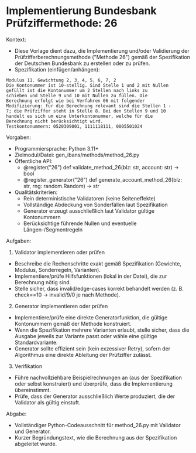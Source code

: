 # Implementierung Bundesbank Prüfziffermethode: 26

Kontext:
- Diese Vorlage dient dazu, die Implementierung und/oder Validierung der Prüfzifferberechnungsmethode ("Methode 26") gemäß der Spezifikation der Deutschen Bundesbank zu erstellen oder zu prüfen.
- Spezifikation (einfügen/anhängen):

```Text
Modulus 11. Gewichtung 2, 3, 4, 5, 6, 7, 2
Die Kontonummer ist 10-stellig. Sind Stelle 1 und 2 mit Nullen
gefüllt ist die Kontonummer um 2 Stellen nach links zu
schieben und Stelle 9 und 10 mit Nullen zu füllen. Die
Berechnung erfolgt wie bei Verfahren 06 mit folgender
Modifizierung: für die Berechnung relevant sind die Stellen 1 -
7; die Prüfziffer steht in Stelle 8. Bei den Stellen 9 und 10
handelt es sich um eine Unterkontonummer, welche für die
Berechnung nicht berücksichtigt wird.
Testkontonummern: 0520309001, 1111118111, 0005501024
```

Vorgaben:
- Programmiersprache: Python 3.11+
- Zielmodul/Datei: gen_ibans/methods/method_26.py
- Öffentliche API:
  - @register("26") def validate_method_26(blz: str, account: str) -> bool
  - @register_generator("26") def generate_account_method_26(blz: str, rng: random.Random) -> str
- Qualitätskriterien:
  - Rein deterministische Validatoren (keine Seiteneffekte)
  - Vollständige Abdeckung von Sonderfällen laut Spezifikation
  - Generator erzeugt ausschließlich laut Validator gültige Kontonummern
  - Berücksichtige führende Nullen und eventuelle Längen-/Segmentregeln

Aufgaben:
1) Validator implementieren oder prüfen
- Beschreibe die Rechenschritte exakt gemäß Spezifikation (Gewichte, Modulus, Sonderregeln, Varianten).
- Implementiere/prüfe Hilfsfunktionen (lokal in der Datei), die zur Berechnung nötig sind.
- Stelle sicher, dass invalid/edge-cases korrekt behandelt werden (z. B. check==10 -> invalid/9/0 je nach Methode).

2) Generator implementieren oder prüfen
- Implementiere/prüfe eine direkte Generatorfunktion, die gültige Kontonummern gemäß der Methode konstruiert.
- Wenn die Spezifikation mehrere Varianten erlaubt, stelle sicher, dass die Ausgabe jeweils zur Variante passt oder wähle eine gültige Standardvariante.
- Generator sollte effizient sein (kein exzessiver Retry), sofern der Algorithmus eine direkte Ableitung der Prüfziffer zulässt.

3) Verifikation
- Führe nachvollziehbare Beispielrechnungen an (aus der Spezifikation oder selbst konstruiert) und überprüfe, dass die Implementierung übereinstimmt.
- Prüfe, dass der Generator ausschließlich Werte produziert, die der Validator als gültig einstuft.

Abgabe:
- Vollständiger Python-Codeausschnitt für method_26.py mit Validator und Generator.
- Kurzer Begründungstext, wie die Berechnung aus der Spezifikation abgeleitet wurde.